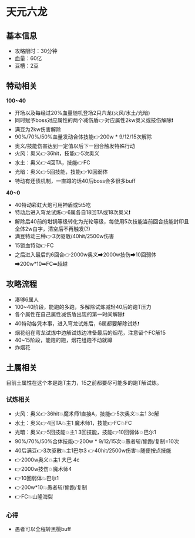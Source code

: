 # 天元六龙

## 基本信息

- 攻略限时：30分钟
- 血量：60亿
- 豆槽：2豆

## 特动相关

**100~40**
- 开场以及每经过20%血量随机登场2只六龙(火风/水土/光暗)
- 同时赋予boss对应属性的两个减伤盾👉对应属性2kw奥义或技伤解除❗
- 满豆为2kw伤害解除
- 90%/70%/50%血量发动合体技能👉200w * 9/12/15次解除
- 奥义/技能伤害达到一定值以后下一回合触发特殊行动
- 火风：奥义👉36hit，技能👉5次奥义
- 水土：奥义👉4回TA，技能👉FC
- 光暗：奥义👉5回技能，技能👉10回弱体
- 特动有还债机制，一直蹲的话40后boss会多很多buff

**40~0**
- 40特动彩虹大炮可用神盾或5t5吃
- 特动后进入穹龙试炼👉6属各自18回TA或18次奥义❗
- 解除后40前的坩锅等级转化为光轮等级，每使用5次技能当前回合技能封印且全体2w白字，清空后不再触发(?)
- 满豆特动三种👉3次驱散/40hit/2500w伤害
- 15锁血特动👉FC
- 之后进入最后的6回合👉2000w奥义➡2000w技伤➡10回弱体➡200w*10➡FC➡超越

## 攻略流程
- 凑够6属人
- 100~40阶段，能跑的多跑，多解除试炼减轻40后的跑T压力
- 各个属性在自己属性减伤盾出现的第一时间解除❗
- 40特动各凭本事，进入穹龙试炼后，6属都要解除试炼❗
- 烟花组在穹龙试炼中边解试炼边准备最后的烟花，注意留个FC解15
- 40~15阶段，能跑的跑，烟花组跑不动就蹲
- 炸烟花

## 土属相关
目前土属性在这个本是跑T主力，15之前都要尽可能多的跑T解试炼。

### 试炼相关
- 火风：奥义👉36hit💥魔术师1直接A，技能👉5次奥义💥主1 3c解
- 水土：奥义👉4回TA💥主1 魔术师1，技能👉FC💥FC
- 光暗：奥义👉5回技能💥主1 3回技能，技能👉10回弱体💥巴尔1
- 90%/70%/50%合体技能👉200w * 9/12/15次💥愚者斩/偷跑/复制=10次
- 40后满豆👉3次驱散💥主1巴尔3 👉40hit/2500w伤害💥随便按点技能
- 👉2000w奥义💥主1 大巴 4c
- 👉2000w技伤💥魔术师4
- 👉10回弱体💥巴尔1
- 👉200w*10💥愚者斩/偷跑/复制
- 👉FC💥山隆海裂

### 心得
- 愚者可以全程转黑桃buff